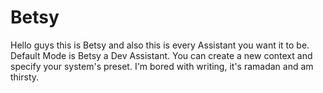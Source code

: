 # Betsy
Hello guys this is Betsy and also this is every Assistant you want it to be.
Default Mode is Betsy a Dev Assistant.
You can create a new context and specify your system's preset.
I'm bored with writing, it's ramadan and am thirsty.